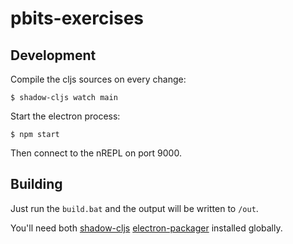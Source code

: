 # pbits-exercises

## Development

Compile the cljs sources on every change:

    $ shadow-cljs watch main

Start the electron process:

    $ npm start

Then connect to the nREPL on port 9000.

## Building

Just run the `build.bat` and the output will be written to `/out`.

You'll need both [shadow-cljs](https://github.com/thheller/shadow-cljs) [electron-packager](https://github.com/electron/electron-packager) installed globally.